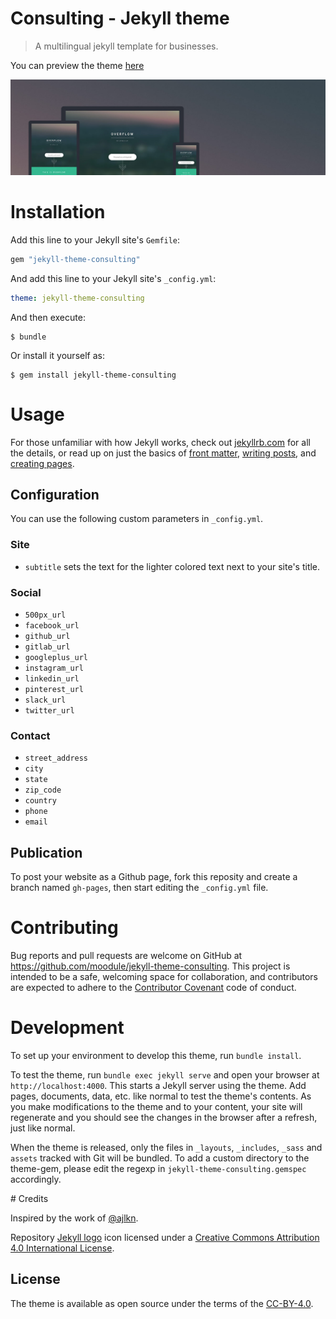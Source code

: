 # Consulting - Jekyll theme

> A multilingual jekyll template for businesses.

You can preview the theme [here](https://moodule.github.io/jekyll-theme-consulting)

![Consulting Theme](assets/images/screenshot.jpg "Consulting Theme")

# Installation

Add this line to your Jekyll site's `Gemfile`:

```ruby
gem "jekyll-theme-consulting"
```

And add this line to your Jekyll site's `_config.yml`:

```yaml
theme: jekyll-theme-consulting
```

And then execute:

    $ bundle

Or install it yourself as:

    $ gem install jekyll-theme-consulting

# Usage

For those unfamiliar with how Jekyll works, check out [jekyllrb.com](https://jekyllrb.com/) for all the details, 
or read up on just the basics of [front matter](https://jekyllrb.com/docs/frontmatter/), [writing posts](https://jekyllrb.com/docs/posts/), 
and [creating pages](https://jekyllrb.com/docs/pages/).

## Configuration

You can use the following custom parameters in `_config.yml`.

### Site
- `subtitle` sets the text for the lighter colored text next to your site's title.

### Social
- `500px_url`
- `facebook_url`
- `github_url`
- `gitlab_url`
- `googleplus_url`
- `instagram_url`
- `linkedin_url`
- `pinterest_url`
- `slack_url`
- `twitter_url`

### Contact
- `street_address`
- `city`
- `state`
- `zip_code`
- `country`
- `phone`
- `email`

## Publication

To post your website as a Github page, fork this reposity and create a branch named `gh-pages`, then start editing the `_config.yml` file.

# Contributing

Bug reports and pull requests are welcome on GitHub at https://github.com/moodule/jekyll-theme-consulting. This project is intended to be a safe, welcoming space for collaboration, and contributors are expected to adhere to the [Contributor Covenant][contributor-covenant] code of conduct.

# Development

To set up your environment to develop this theme, run `bundle install`.

To test the theme, run `bundle exec jekyll serve` and open your browser at `http://localhost:4000`. This starts a Jekyll server using the theme. Add pages, documents, data, etc. like normal to test the theme's contents. As you make modifications to the theme and to your content, your site will regenerate and you should see the changes in the browser after a refresh, just like normal.

When the theme is released, only the files in `_layouts`, `_includes`, `_sass` and `assets` tracked with Git will be bundled.
To add a custom directory to the theme-gem, please edit the regexp in `jekyll-theme-consulting.gemspec` accordingly.

# Credits

Inspired by the work of [@ajlkn][ajlkn].

Repository [Jekyll logo][jekyll-logo] icon licensed under a [Creative Commons Attribution 4.0 International License][cc4-license].

## License

The theme is available as open source under the terms of the [CC-BY-4.0](LICENSE).

[ajlkn]: https://aj.lkn.io/
[cc4-license]: http://choosealicense.com/licenses/cc-by-4.0/
[contributor-covenant]: http://contributor-covenant.org
[html5up]: https://html5up.net/
[jekyll-logo]: https://github.com/jekyll/brand

